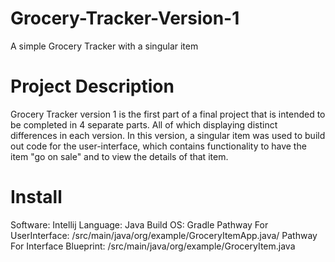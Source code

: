# Grocery-Tracker-Version-1
A simple Grocery Tracker with a singular item

# Project Description
Grocery Tracker version 1 is the first part of a final project that is intended to be completed in 4 separate parts. All of which displaying distinct differences in each version. In this version, a singular item was used to build out code for the user-interface, which contains functionality to have the item "go on sale" and to view the details of that item.

# Install
Software: Intellij
Language: Java
Build OS: Gradle
Pathway For UserInterface: /src/main/java/org/example/GroceryItemApp.java/
Pathway For Interface Blueprint: /src/main/java/org/example/GroceryItem.java 


